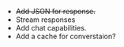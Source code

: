 - ~~Add JSON for response.~~
- Stream responses
- Add chat capabilities.
- Add a cache for converstaion?
